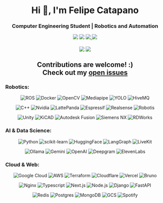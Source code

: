 <h1 align="center">Hi 👋, I'm Felipe Catapano</h1>
<h3 align="center">Computer Engineering Student | Robotics and Automation</h3>

<div align="center">
  <a target="_blank" href="mailto:mefkhytheroboticist@gmail.com"><img src="https://img.shields.io/badge/Gmail-EA4335.svg?style=for-the-badge&logo=Gmail&logoColor=white"></img></a>
  <a target="_blank" href="https://www.linkedin.com/in/felipe-catapano/"><img src="https://img.shields.io/badge/-LinkedIn-0077B5?style=for-the-badge&logo=Linkedin&logoColor=white"></img></a>
  <a target="_blank" href="https://telegram.me/MekhyW"><img src="https://img.shields.io/badge/Telegram-2CA5E0?style=for-the-badge&logo=telegram&logoColor=white"> </img></a>
  <a target="_blank" href="https://discord.com/users/306202256636641290"><img src="https://img.shields.io/badge/Discord-5865F2.svg?style=for-the-badge&logo=Discord&logoColor=white"> </img></a>
<div>
<br>
<div align="center">
  <img align="center" src="https://github-readme-streak-stats.herokuapp.com/?user=mekhyw&theme=dark&include_all_commits=true&count_private=true"/>
  <img align="center" src="https://github-readme-stats.vercel.app/api?username=mekhyw&show_icons=true&theme=dark&include_all_commits=true&count_private=true"/>

<h2>Contributions are welcome! :) <br> Check out my <a href="https://github.com/issues?page=1&q=is%3Aissue+is%3Aopen+user%3AMekhyW+archived%3Afalse+sort%3Aupdated-desc">open issues</a></h2>

<h3 align="left">Robotics:</h3>

![ROS](https://img.shields.io/badge/ROS-22314E.svg?style=for-the-badge&logo=ROS&logoColor=white)
![Docker](https://img.shields.io/badge/Docker-2496ED.svg?style=for-the-badge&logo=Docker&logoColor=white)
![OpenCV](https://img.shields.io/badge/OpenCV-5C3EE8.svg?style=for-the-badge&logo=OpenCV&logoColor=white)
![Mediapipe](https://img.shields.io/badge/MediaPipe-0097A7.svg?style=for-the-badge&logo=MediaPipe&logoColor=white)
![YOLO](https://img.shields.io/badge/YOLO-111F68.svg?style=for-the-badge&logo=YOLO&logoColor=white)
![HiveMQ](https://img.shields.io/badge/HiveMQ-FFC000.svg?style=for-the-badge&logo=HiveMQ&logoColor=black)

![C++](https://img.shields.io/badge/c++-%2300599C.svg?style=for-the-badge&logo=c%2B%2B&logoColor=white)
![Nvidia](https://img.shields.io/badge/NVIDIA-76B900.svg?style=for-the-badge&logo=NVIDIA&logoColor=white)
![LattePanda](https://img.shields.io/badge/LattePanda-8B744F.svg?style=for-the-badge&logo=foodpanda&logoColor=white)
![Espressif](https://img.shields.io/badge/ESP-E7352C.svg?style=for-the-badge&logo=Espressif&logoColor=white)
![Realsense](https://img.shields.io/badge/Realsense-0071C5.svg?style=for-the-badge&logo=Intel&logoColor=white)
![Robotis](https://img.shields.io/badge/Robotis-000000.svg?style=for-the-badge&logo=Resend&logoColor=white)

![Unity](https://img.shields.io/badge/Unity-FFFFFF.svg?style=for-the-badge&logo=Unity&logoColor=black)
![KiCAD](https://img.shields.io/badge/KiCad-314CB0.svg?style=for-the-badge&logo=KiCad&logoColor=white)
![Autodesk Fusion](https://img.shields.io/badge/Autodesk%20Fusion-ff6a00.svg?style=for-the-badge&logo=Autodesk&logoColor=white)
![Siemens NX](https://img.shields.io/badge/Siemens%20NX-009999.svg?style=for-the-badge&logo=Siemens&logoColor=white)
![RDWorks](https://img.shields.io/badge/RDWorks-f09639.svg?style=for-the-badge&logo=Alwaysdata&logoColor=white)

<h3 align="left">AI & Data Science:</h3>

![Python](https://img.shields.io/badge/python-3670A0?style=for-the-badge&logo=python&logoColor=ffdd54)
![scikit-learn](https://img.shields.io/badge/scikit--learn-%23F7931E.svg?style=for-the-badge&logo=scikit-learn&logoColor=white)
![HuggingFace](https://img.shields.io/badge/Hugging%20Face-FFD21E.svg?style=for-the-badge&logo=Hugging-Face&logoColor=black)
![LangGraph](https://img.shields.io/badge/LangGraph-1C3C3C.svg?style=for-the-badge&logo=LangGraph&logoColor=white)
![LiveKit](https://img.shields.io/badge/LiveKit-070707.svg?style=for-the-badge&logo=LiveKit&logoColor=white)

![Ollama](https://img.shields.io/badge/Ollama-FFFFFF.svg?style=for-the-badge&logo=Ollama&logoColor=black)
![Gemini](https://img.shields.io/badge/Gemini-7087ef.svg?style=for-the-badge&logo=Google-Gemini&logoColor=white)
![OpenAI](https://img.shields.io/badge/OpenAI-0ea982.svg?style=for-the-badge&logo=OpenAI&logoColor=white)
![Deepgram](https://img.shields.io/badge/Deepgram-000000.svg?style=for-the-badge&logo=Deepgram&logoColor=white)
![ElevenLabs](https://img.shields.io/badge/ElevenLabs-FFFFFF.svg?style=for-the-badge&logo=ElevenLabs&logoColor=black)


  
<h3 align="left">Cloud & Web:</h3>

![Google Cloud](https://img.shields.io/badge/GCP-4285F4.svg?style=for-the-badge&logo=Google-Cloud&logoColor=white)
![AWS](https://img.shields.io/badge/AWS-FF9900.svg?style=for-the-badge&logo=Google-Cloud&logoColor=white)
![Terraform](https://img.shields.io/badge/terraform-%23844FBA?style=for-the-badge&logo=terraform&logoColor=white)
![Cloudflare](https://img.shields.io/badge/Cloudflare-F38020.svg?style=for-the-badge&logo=Cloudflare&logoColor=white)
![Vercel](https://img.shields.io/badge/Vercel-000000.svg?style=for-the-badge&logo=Vercel&logoColor=white)
![Bruno](https://img.shields.io/badge/Bruno-F4AA41.svg?style=for-the-badge&logo=Bruno&logoColor=black)

![Nginx](https://img.shields.io/badge/NGINX-009639.svg?style=for-the-badge&logo=NGINX&logoColor=white)
![Typescript](https://img.shields.io/badge/typescript-%233178C6?style=for-the-badge&logo=typescript&logoColor=white)
![Next.js](https://img.shields.io/badge/Next-000000.svg?style=for-the-badge&logo=nextdotjs&logoColor=white)
![Node.js](https://img.shields.io/badge/node-6DA55F?style=for-the-badge&logo=node.js&logoColor=white)
![Django](https://img.shields.io/badge/django-%23092E20.svg?style=for-the-badge&logo=django&logoColor=white)
![FastAPI](https://img.shields.io/badge/FastAPI-009688.svg?style=for-the-badge&logo=FastAPI&logoColor=white)

![Redis](https://img.shields.io/badge/Redis-FF4438.svg?style=for-the-badge&logo=Redis&logoColor=white)
![Postgres](https://img.shields.io/badge/postgres-%23316192.svg?style=for-the-badge&logo=postgresql&logoColor=white)
![MongoDB](https://img.shields.io/badge/MongoDB-%234ea94b.svg?style=for-the-badge&logo=mongodb&logoColor=white)
![GCS](https://img.shields.io/badge/GCS-4486f8.svg?style=for-the-badge&logo=Google-Cloud-Storage&logoColor=white)
![Spotify](https://img.shields.io/badge/Spotify%20API-1ED760.svg?style=for-the-badge&logo=Spotify&logoColor=white)
